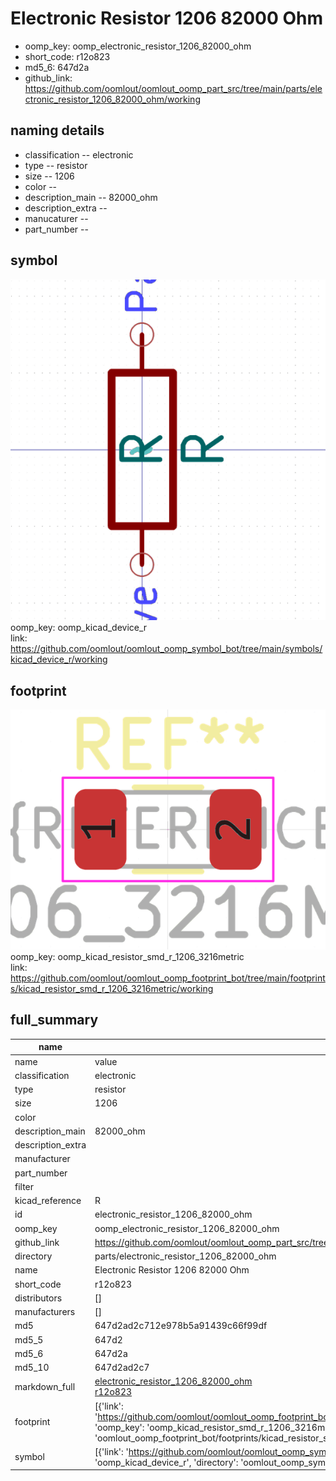 # Electronic Resistor 1206 82000 Ohm

  
* oomp_key: oomp_electronic_resistor_1206_82000_ohm 
* short_code: r12o823
* md5_6: 647d2a  
* github_link: https://github.com/oomlout/oomlout_oomp_part_src/tree/main/parts/electronic_resistor_1206_82000_ohm/working  
## naming details
* classification -- electronic
* type -- resistor
* size -- 1206
* color -- 
* description_main -- 82000_ohm
* description_extra -- 
* manucaturer -- 
* part_number -- 



## symbol

![](symbol/0/working/working_600.png)  
oomp_key: oomp_kicad_device_r  
link: https://github.com/oomlout/oomlout_oomp_symbol_bot/tree/main/symbols/kicad_device_r/working  

## footprint

![](footprint/0/working/working_600.png)  
oomp_key: oomp_kicad_resistor_smd_r_1206_3216metric  
link: https://github.com/oomlout/oomlout_oomp_footprint_bot/tree/main/footprints/kicad_resistor_smd_r_1206_3216metric/working  

## full_summary
| name | value | 
| --- | --- | 
| name | value | 
| classification | electronic | 
| type | resistor | 
| size | 1206 | 
| color |  | 
| description_main | 82000_ohm | 
| description_extra |  | 
| manufacturer |  | 
| part_number |  | 
| filter |  | 
| kicad_reference | R | 
| id | electronic_resistor_1206_82000_ohm | 
| oomp_key | oomp_electronic_resistor_1206_82000_ohm | 
| github_link | https://github.com/oomlout/oomlout_oomp_part_src/tree/main/parts/electronic_resistor_1206_82000_ohm/working | 
| directory | parts/electronic_resistor_1206_82000_ohm | 
| name | Electronic Resistor 1206 82000 Ohm | 
| short_code | r12o823 | 
| distributors | [] | 
| manufacturers | [] | 
| md5 | 647d2ad2c712e978b5a91439c66f99df | 
| md5_5 | 647d2 | 
| md5_6 | 647d2a | 
| md5_10 | 647d2ad2c7 | 
| markdown_full | [electronic_resistor_1206_82000_ohm](https://github.com/oomlout/oomlout_oomp_part_src/tree/main/parts/electronic_resistor_1206_82000_ohm/working)<br>[r12o823](https://github.com/oomlout/oomlout_oomp_part_src/tree/main/parts/electronic_resistor_1206_82000_ohm/working)<br> | 
| footprint | [{'link': 'https://github.com/oomlout/oomlout_oomp_footprint_bot/tree/main/foootprntss/kicad_resistor_smd_r_1206_3216metric', 'oomp_key': 'oomp_kicad_resistor_smd_r_1206_3216metric', 'directory': 'oomlout_oomp_footprint_bot/footprints/kicad_resistor_smd_r_1206_3216metric//working/working.kicad_mod'}] | 
| symbol | [{'link': 'https://github.com/oomlout/oomlout_oomp_symbol_bot/tree/main/symbols/kicad_device_r', 'oomp_key': 'oomp_kicad_device_r', 'directory': 'oomlout_oomp_symbol_bot/symbols/kicad_device_r//working/working.kicad_sym'}] | 
